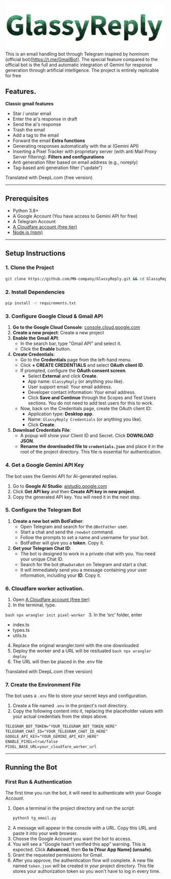 ![GLASSYREPLY.png](https://github.com/MN-company/GlassyReply/blob/f7143f3a0553dae4b8ea6affcb8d963fd10204b5/GLASSYREPLY.png)

This is an email handling bot through Telegram inspired by hominom (official bot)[https://t.me/GmailBot]. The special feature compared to the official bot is the full and automatic integration of Gemini for response generation through artificial intelligence. The project is entirely replicable for free 

## Features.
**Classic gmail features** 
  - Star / unstar email
  - Enter the ai's response in draft
  - Send the ai's response
  - Trash the email
  - Add a tag to the email
  - Forward the email
**Extra functions**
  - Generating responses automatically with the ai (Gemini API)
  - Inserting a Pixel Tracker with proprietary server (with anti Mail Proxy Server filtering).
**Filters and configurations**
  - Anti generation filter based on email address (e.g., noreply)
  - Tag-based anti generation filter ("update")

Translated with DeepL.com (free version)

---

## Prerequisites

- Python 3.8+
- A Google Account (You have access to Gemini API for free)
- A Telegram Account
- [A Cloudfare account (free tier)](https://dash.cloudflare.com/login)
- [Node.js (npm)](https://github.com/npm/cli)

---

## Setup Instructions


### 1. Clone the Project

```bash
git clone https://github.com/MN-company/GlassyReply.git && cd GlassyReply
```
### 2. Install Dependencies
```bash
pip install -r requirements.txt
```
### 3. Configure Google Cloud & Gmail API

1.  **Go to the Google Cloud Console**: [console.cloud.google.com](https://console.cloud.google.com/)
2.  **Create a new project**: Create a new project
3.  **Enable the Gmail API**:
    - In the search bar, type "Gmail API" and select it.
    - Click the **Enable** button.
4.  **Create Credentials**:
    - Go to the **Credentials** page from the left-hand menu.
    - Click **+ CREATE CREDENTIALS** and select **OAuth client ID**.
    - If prompted, configure the **OAuth consent screen**.
        - Select **External** and click **Create**.
        - App name: `GlassyReply` (or anything you like).
        - User support email: Your email address.
        - Developer contact information: Your email address.
        - Click **Save and Continue** through the Scopes and Test Users sections. You do not need to add test users for this to work.
    - Now, back on the Credentials page, create the OAuth client ID:
        - Application type: **Desktop app**.
        - Name: `GlassyReply Credentials` (or anything you like).
        - Click **Create**.
5.  **Download Credentials File**:
    - A popup will show your Client ID and Secret. Click **DOWNLOAD JSON**.
    - **Rename the downloaded file to `credentials.json`** and place it in the root of the project directory. This file is essential for authentication.

### 4. Get a Google Gemini API Key

The bot uses the Gemini API for AI-generated replies.

1.  Go to **Google AI Studio**: [aistudio.google.com](https://aistudio.google.com/)
2.  Click **Get API key** and then **Create API key in new project**.
3.  Copy the generated API key. You will need it in the next step.

### 5. Configure the Telegram Bot

1.  **Create a new bot with BotFather**:
    - Open Telegram and search for the `@BotFather` user.
    - Start a chat and send the `/newbot` command.
    - Follow the prompts to set a name and username for your bot.
    - BotFather will give you a **token**. Copy it.
2.  **Get your Telegram Chat ID**:
    - The bot is designed to work in a private chat with you. You need your unique Chat ID.
    - Search for the bot `@RawDataBot` on Telegram and start a chat.
    - It will immediately send you a message containing your user information, including your **ID**. Copy it.
  
### 6. Cloudfare worker activation.
1. Open [A Cloudfare account (free tier)](https://dash.cloudflare.com/login)
2. In the terminal, type.

``bash
npx wrangler init pixel-worker
``
3. In the ‘src’ folder, enter
  - index.ts
  - types.ts
  - utils.ts
4. Replace the original wrangler.toml with the one downloaded
5. Deploy the worker and a URL will be resituated
``bash
npx wrangler deploy
``
6. The URL will then be placed in the .env file

Translated with DeepL.com (free version)


### 7. Create the Environment File

The bot uses a `.env` file to store your secret keys and configuration.

1.  Create a file named `.env` in the project's root directory.
2.  Copy the following content into it, replacing the placeholder values with your actual credentials from the steps above.

```env
TELEGRAM_BOT_TOKEN="YOUR_TELEGRAM_BOT_TOKEN_HERE"
TELEGRAM_CHAT_ID="YOUR_TELEGRAM_CHAT_ID_HERE"
GOOGLE_API_KEY="YOUR_GEMINI_API_KEY_HERE"
ENABLE_PIXEL=true/false
PIXEL_BASE_URL=your_cloudfare_worker_url
```

---

## Running the Bot

### First Run & Authentication

The first time you run the bot, it will need to authenticate with your Google Account.

1.  Open a terminal in the project directory and run the script:
    ```bash
    python3 tg_email.py
    ```
2.  A message will appear in the console with a URL. Copy this URL and paste it into your web browser.
3.  Choose the Google Account you want the bot to access.
4.  You will see a "Google hasn't verified this app" warning. This is expected. Click **Advanced**, then **Go to [Your App Name] (unsafe)**.
5.  Grant the requested permissions for Gmail.
6.  After you approve, the authentication flow will complete. A new file named `token.json` will be created in your project directory. This file stores your authorization token so you won't have to log in every time.

